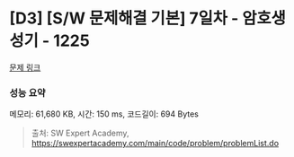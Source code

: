 # [D3] [S/W 문제해결 기본] 7일차 - 암호생성기 - 1225 

[문제 링크](https://swexpertacademy.com/main/code/problem/problemDetail.do?contestProbId=AV14uWl6AF0CFAYD) 

### 성능 요약

메모리: 61,680 KB, 시간: 150 ms, 코드길이: 694 Bytes



> 출처: SW Expert Academy, https://swexpertacademy.com/main/code/problem/problemList.do